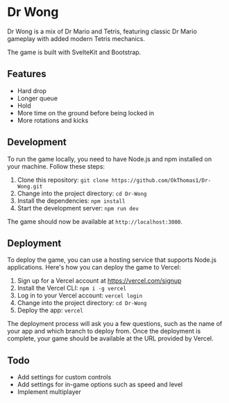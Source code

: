 # Dr Wong

Dr Wong is a mix of Dr Mario and Tetris, featuring classic Dr Mario gameplay with added modern Tetris mechanics.

The game is built with SvelteKit and Bootstrap.

## Features

- Hard drop
- Longer queue
- Hold
- More time on the ground before being locked in
- More rotations and kicks

## Development

To run the game locally, you need to have Node.js and npm installed on your machine. Follow these steps:

1. Clone this repository: `git clone https://github.com/OkThomas1/Dr-Wong.git`
2. Change into the project directory: `cd Dr-Wong`
3. Install the dependencies: `npm install`
4. Start the development server: `npm run dev`

The game should now be available at `http://localhost:3000`.

## Deployment

To deploy the game, you can use a hosting service that supports Node.js applications. Here's how you can deploy the game to Vercel:

1. Sign up for a Vercel account at https://vercel.com/signup
2. Install the Vercel CLI: `npm i -g vercel`
3. Log in to your Vercel account: `vercel login`
4. Change into the project directory: `cd Dr-Wong`
5. Deploy the app: `vercel`

The deployment process will ask you a few questions, such as the name of your app and which branch to deploy from. Once the deployment is complete, your game should be available at the URL provided by Vercel.

## Todo

- Add settings for custom controls
- Add settings for in-game options such as speed and level
- Implement multiplayer
